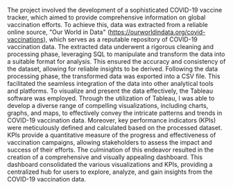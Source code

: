 The project involved the development of a sophisticated COVID-19 vaccine tracker, which aimed to provide comprehensive information on global vaccination efforts. To achieve this, data was extracted from a reliable online source, "Our World in Data" (https://ourworldindata.org/covid-vaccinations), which serves as a reputable repository of COVID-19 vaccination data.
The extracted data underwent a rigorous cleaning and processing phase, leveraging SQL to manipulate and transform the data into a suitable format for analysis. This ensured the accuracy and consistency of the dataset, allowing for reliable insights to be derived.
Following the data processing phase, the transformed data was exported into a CSV file. This facilitated the seamless integration of the data into other analytical tools and platforms.
To visualize and present the data effectively, the Tableau software was employed. Through the utilization of Tableau, I was able to develop a diverse range of compelling visualizations, including charts, graphs, and maps, to effectively convey the intricate patterns and trends in COVID-19 vaccination data.
Moreover, key performance indicators (KPIs) were meticulously defined and calculated based on the processed dataset. KPIs provide a quantitative measure of the progress and effectiveness of vaccination campaigns, allowing stakeholders to assess the impact and success of their efforts.
The culmination of this endeavor resulted in the creation of a comprehensive and visually appealing dashboard. This dashboard consolidated the various visualizations and KPIs, providing a centralized hub for users to explore, analyze, and gain insights from the COVID-19 vaccination data.